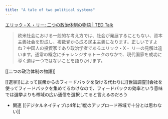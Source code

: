```yaml
---
title: "A tale of two political systems"
---
```


[エリック・X.・リー: 二つの政治体制の物語 | TED Talk](https://www.ted.com/talks/eric_x_li_a_tale_of_two_political_systems?language=ja)
> 欧米社会における一般的な考え方では、社会が発展するにともない、資本主義社会を形成し、複数党から成る民主主義になります。正しいですよね？中国人の投資家であり政治学者であるエリック・X・ リーの見解は違います。通常の概念にチャレンジするトークのなかで、現代国家を成功に導く道は一つではないことを語りかけます。

[[二つの政治体制の物語]]

[[選挙]]によって民衆からのフィードバックを受ける代わりに[[世論調査]]会社を使ってフィードバックを集めてるわけなので、フィードバックの効率という意味では選挙よりも帯域の広い通信を選択してると言えるのだろう
- 関連 [[デジタルネイティブは4年に1度のアップロード帯域で十分とは思わない]]
